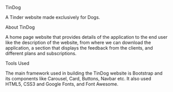 TinDog

A Tinder website made exclusively for Dogs.



About TinDog

A home page website that provides details of the application to the end user like the description of the website, from where we can download the application, a section that displays the feedback from the clients, and different plans and subscriptions.



Tools Used

The main framework used in building the TinDog website is Bootstrap and its components like Carousel, Card, Buttons, Navbar etc. It also used HTML5, CSS3 and Google Fonts, and Font Awesome.
